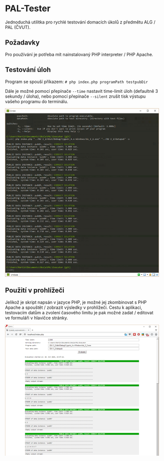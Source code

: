 # PAL-Tester
Jednoduchá utilitka pro rychlé testování domacích úkolů z předmětu ALG / PAL (ČVUT).

## Požadavky
Pro používání je potřeba mít nainstalovaný PHP interpreter / PHP Apache.

## Testování úloh
Program se spouší příkazem:
`# php index.php programPath testpubDir`

Dále je možné pomocí přepínače `--time` nastavit time-limit úloh (defaultně 3 sekundy  / úloha), nebo pomocí přepínače `--silent` zrušit tisk výstupu vašeho programu do terminálu.

![Terminal sample](terminal.png)

## Použití v prohlížeči
Jelikož je skript napsán v jazyce PHP, je možné jej zkombinovat s PHP Apache a spouštět / zobrazit výsledky v prohlížeči. Cestu k aplikaci, testovacím datům a zvolení časového limitu je pak možné zadat / editovat ve formuláři v hlavičce stránky.

![Website sample](website.png)